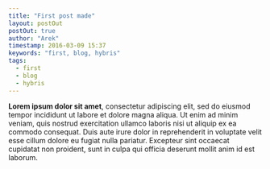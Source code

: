 ```yaml
---
title: "First post made"
layout: postOut
postOut: true
author: "Arek"
timestamp: 2016-03-09 15:37
keywords: "first, blog, hybris"
tags:
  - first
  - blog
  - hybris
---
```


**Lorem ipsum dolor sit amet**, consectetur adipiscing elit, sed do eiusmod tempor incididunt ut labore et dolore magna aliqua. Ut enim ad minim veniam, quis nostrud exercitation ullamco laboris nisi ut aliquip ex ea commodo consequat. Duis aute irure dolor in reprehenderit in voluptate velit esse cillum dolore eu fugiat nulla pariatur. Excepteur sint occaecat cupidatat non proident, sunt in culpa qui officia deserunt mollit anim id est laborum.
